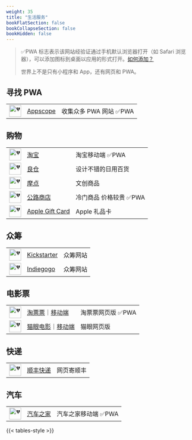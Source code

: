 ```yaml
---
weight: 35
title: "生活服务"
bookFlatSection: false
bookCollapseSection: false
bookHidden: false
---
```


> ✅PWA 标志表示该网站经验证通过手机默认浏览器打开（如 Safari 浏览器），可以添加图标到桌面以应用的形式打开。[如何添加？](https://support.apple.com/zh-cn/guide/iphone/iph42ab2f3a7/ios#aria-iph4f9a47bbc)
>
> 世界上不是只有小程序和 App，还有网页和 PWA。

## 寻找 PWA

|  |  |  |
| :----: | ---- | ---- |
| <img loading="lazy" width="32px" alt="💔" src="https://appsco.pe/img/favicon-32.png"> | [Appscope](https://appsco.pe) | 收集众多 PWA 网站 ✅PWA |

## 购物

|  |  |  |
| :----: | ---- | ---- |
| <img loading="lazy" width="32px" alt="💔" src="https://gw.alicdn.com/tps/i2/TB1nmqyFFXXXXcQbFXXE5jB3XXX-114-114.png"> | [淘宝](https://main.m.taobao.com/) | 淘宝移动端 ✅PWA |
| <img loading="lazy" width="32px" alt="💔" src="https://www.iliangcang.com/favicon.ico"> | [良仓](https://www.iliangcang.com/) | 设计不错的日用百货 |
| <img loading="lazy" width="32px" alt="💔" src="https://m.modian.com/favicon.ico"> | [摩点](https://www.modian.com/) | 文创商品 |
| <img loading="lazy" width="32px" alt="💔" src="https://jscache.ontheroadstore.com/64x64.png"> | [公路商店](https://hs.ontheroadstore.com/) | 冷门商品 价格较贵 ✅PWA |
| <img loading="lazy" width="32px" alt="💔" src=" 	https://www.apple.com/favicon.ico"> | [Apple Gift Card](https://www.apple.com/shop/buy-giftcard/giftcard) | Apple 礼品卡 |

## 众筹

|  |  |  |
| :----: | ---- | ---- |
| <img loading="lazy" width="32px" alt="💔" src="https://www.kickstarter.com/favicon.ico"> | [Kickstarter](https://www.kickstarter.com/) | 众筹网站 |
| <img loading="lazy" width="32px" alt="💔" src="https://g2.iggcdn.com/assets/favicon/favicon-32-4dfcba8dfbe628f9065885bcfd163ad0e7ff6629c72ec0efdd839c081bb5608e.png"> | [Indiegogo](https://www.indiegogo.com/) | 众筹网站 |

## 电影票

|  |  |  |
| :----: | ---- | ---- |
| <img loading="lazy" width="32px" alt="💔" src="https://img.alicdn.com/tps/i1/TB1.aEgGFXXXXamXpXXnCBGGXXX-32-32.ico"> | [淘票票](https://www.taopiaopiao.com)｜[移动端](https://m.taopiaopiao.com) | 淘票票网页版 ✅PWA |
| <img loading="lazy" width="32px" alt="💔" src="https://obj.pipi.cn/festatic/common/image/1bb48d83e5241ff2a1e3e1a0184de793.png"> | [猫眼电影](https://www.maoyan.com/)｜[移动端](https://i.maoyan.com/) | 猫眼网页版 |

## 快递

|  |  |  |
| :----: | ---- | ---- |
| <img loading="lazy" width="32px" alt="💔" src="https://www.sf-express.com/_nuxt/icons/icon_64x64.70e147.png"> | [顺丰快递](https://www.sf-express.com/chn/sc/ship/home) | 网页寄顺丰 |

## 汽车

|  |  |  |
| :----: | ---- | ---- |
| <img loading="lazy" width="32px" alt="💔" src="https://m.autohome.com.cn/favicon.ico"> | [汽车之家](https://m.autohome.com.cn/) | 汽车之家移动端 ✅PWA |


{{< tables-style >}}